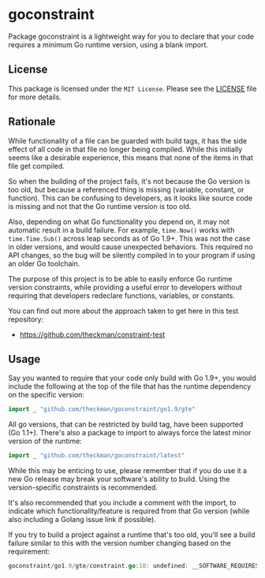 # goconstraint

 Package goconstraint is a lightweight way for you to declare that your code
 requires a minimum Go runtime version, using a blank import.

## License

This package is licensed under the `MIT License`. Please see
the [LICENSE](https://github.com/theckman/goconstraint/blob/master/LICENSE) file
for more details.

## Rationale

While functionality of a file can be guarded with build tags, it has the side
effect of all code in that file no longer being compiled. While this initially
seems like a desirable experience, this means that none of the items in that
file get compiled.

So when the building of the project fails, it's not because the Go version is
too old, but because a referenced thing is missing (variable, constant, or
function). This can be confusing to developers, as it looks like source code is
missing and not that the Go runtime version is too old.

Also, depending on what Go functionality you depend on, it may not automatic
result in a build failure. For example, `time.Now()` works with
`time.Time.Sub()` across leap seconds as of Go 1.9+. This was not the case in
older versions, and would cause unexpected behaviors. This required no API
changes, so the bug will be silently compiled in to your program if using an
older Go toolchain.

The purpose of this project is to be able to easily enforce Go runtime version
constraints, while providing a useful error to developers without requiring that
developers redeclare functions, variables, or constants.

You can find out more about the approach taken to get here in this test
repository:

* https://github.com/theckman/constraint-test

## Usage

 Say you wanted to require that your code only build with Go 1.9+, you would
 include the following at the top of the file that has the runtime dependency
 on the specific version:

```Go
import _ "github.com/theckman/goconstraint/go1.9/gte"
```

 All go versions, that can be restricted by build tag, have been supported (Go
 1.1+). There's also a package to import to always force the latest minor
 version of the runtime:

```Go
import _ "github.com/theckman/goconstraint/latest"
```

 While this may be enticing to use, please remember that if you do use it a new
 Go release may break your software's ability to build. Using the
 version-specific constraints is recommended.

 It's also recommended that you include a comment with the import, to indicate
 which functionality/feature is required from that Go version (while also
 including a Golang issue link if possible).

 If you try to build a project against a runtime that's too old, you'll see a
 build failure similar to this with the version number changing based on the
 requirement:

```Go
goconstraint/go1.9/gte/constraint.go:10: undefined: __SOFTWARE_REQUIRES_GO_VERSION_1_9__
```
